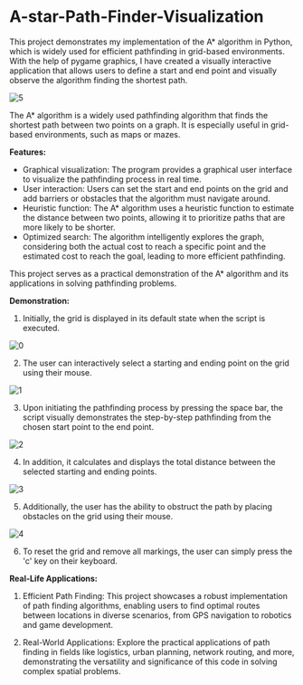 # A-star-Path-Finder-Visualization
This project demonstrates my implementation of the A* algorithm in Python, which is widely used for efficient pathfinding in grid-based environments. With the help of pygame graphics, I have created a visually interactive application that allows users to define a start and end point and visually observe the algorithm finding the shortest path.

![5](https://github.com/yaaaash/A-star-Path-Finder-Visualization/assets/87315730/f6871cc0-4824-4c9c-a07d-121f5ebb795e)


The A* algorithm is a widely used pathfinding algorithm that finds the shortest path between two points on a graph. It is especially useful in grid-based environments, such as maps or mazes.

**Features:**
- Graphical visualization: The program provides a graphical user interface to visualize the pathfinding process in real time.
- User interaction: Users can set the start and end points on the grid and add barriers or obstacles that the algorithm must navigate around.
- Heuristic function: The A* algorithm uses a heuristic function to estimate the distance between two points, allowing it to prioritize paths that are more likely to be shorter.
- Optimized search: The algorithm intelligently explores the graph, considering both the actual cost to reach a specific point and the estimated cost to reach the goal, leading to more efficient pathfinding.

This project serves as a practical demonstration of the A* algorithm and its applications in solving pathfinding problems.

**Demonstration:**

1. Initially, the grid is displayed in its default state when the script is executed.
   
![0](https://github.com/yaaaash/A-star-Path-Finder-Visualization/assets/87315730/46242e36-7a62-4fef-a848-67bd8b71b285)


2. The user can interactively select a starting and ending point on the grid using their mouse.
   
![1](https://github.com/yaaaash/A-star-Path-Finder-Visualization/assets/87315730/ed1419ef-85b8-439c-a818-1d9e738f0f6d)

3. Upon initiating the pathfinding process by pressing the space bar, the script visually demonstrates the step-by-step pathfinding from the chosen start point to the end point.
   
![2](https://github.com/yaaaash/A-star-Path-Finder-Visualization/assets/87315730/1601689e-1320-4255-8551-e19c13ac1e78)

4. In addition, it calculates and displays the total distance between the selected starting and ending points.
   
![3](https://github.com/yaaaash/A-star-Path-Finder-Visualization/assets/87315730/c19a64c2-8c78-403a-94f1-74b29c8893af)

   
5. Additionally, the user has the ability to obstruct the path by placing obstacles on the grid using their mouse.
    
![4](https://github.com/yaaaash/A-star-Path-Finder-Visualization/assets/87315730/9d5e3f16-8d9b-480d-84a0-77026ad2f7b7)


6. To reset the grid and remove all markings, the user can simply press the 'c' key on their keyboard.

**Real-Life Applications:**

1. Efficient Path Finding: This project showcases a robust implementation of path finding algorithms, enabling users to find optimal routes between locations in diverse scenarios, from GPS navigation to robotics and game development.
   
2. Real-World Applications: Explore the practical applications of path finding in fields like logistics, urban planning, network routing, and more, demonstrating the versatility and significance of this code in solving complex spatial problems.
